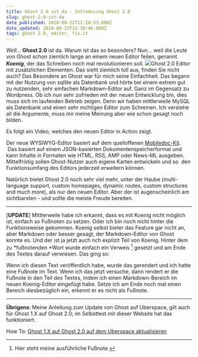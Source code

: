 ```yaml
---
title: Ghost 2.0 ist da - Introducing Ghost 2.0
slug: ghost-2-0-ist-da
date_published: 2018-08-22T11:20:53.000Z
date_updated: 2018-08-23T12:10:46.000Z
tags: ghost 2.0, editor, fix.it
---
```


*Well*... **Ghost 2.0** ist da. Warum ist das so besonders? Nun... weil die Leute von Ghost schon ziemlich lange an einem neuen Editor feilen, genannt ***Koenig***, der das Schreiben noch mal revolutionieren soll.
![](__GHOST_URL__/content/images/2018/08/ghost_2.0_editor.JPG)Ghost 2.0 Editor mit zusätzlichen Elementen.
Das sieht ziemlich toll aus, finden Sie nicht auch? Das Besondere an Ghost war für mich seine Einfachheit. Das begann mit der Nutzung von sqllite als Datenbank und hörte bei einem extrem gut zu nutzenden, sehr einfachen Markdown-Editor auf. Ganz im Gegensatz zu Wordpress. Ob ich nun sehr zufrieden mit der neuen Entwicklung bin, dies muss sich im laufenden Betrieb zeigen. Denn wir haben mittlerweile MySQL als Datenbank und einen sehr mchtigen Editor zum Schreinen. Ich verstehe all die Argumente, muss mir meine Meinung aber wie schon gesagt noch bilden. 

Es folgt ein Video, welches den neuen Editor in Action zeigt.

Der neue WYSIWYG-Editor basiert auf dem quelloffenen [Mobiledoc-Kit](https://bustle.github.io/mobiledoc-kit/demo/).  Das basiert auf einem JSON-basierten Dokumentenspeicherformat und kann Inhalte in Formaten wie HTML, RSS, AMP oder News-ML ausgeben. Mittelfristig sollen Ghost-Nutzer auch eigene Karten entwickeln und so  den Funktionsumfang des Editors jederzeit erweitern können.

Natürlich bietet Ghost 2.0 noch sehr viel mehr, unter der Haube (multi-language support, custom homepages, dynamic routes, custom structures and much more), als nur den neuen Editor. Aber der ist augenscheinlich am sichtbarsten - und sollte die meiste Freude bereiten.

---

[**UPDATE**] Mittlerweile habe ich erkannt, dass es mit Koenig nicht möglich ist, einfach so Fußnoten zu setzen. Oder ich bin noch nicht hinter die Funktionsweise gekommen. Koenig selbst bieter das Feature gar nicht an, aber Markdown oder besser gesagt, der Markdown-Editor von Ghost konnte es. Und der ist ja jetzt auch nch explizit Teil von Koenig. Hinter dem zu *fußnotenden *Wort wurde einfach ein Verweis [^1] gesetzt und am Ende des Textes darauf verwiesen. Das ging so:

[^1]: Hier steht meine ausführliche Fußnote.

Wenn ich diesen Text veröffentlich habe, wurde das gerendert und ich hatte eine Fußnote im Text. Wenn ich das jetzt versuche, dann rendert er die Fußnote in den Teil des Textes, indem ich einen Markdown-Bereich im neuen Koenig-Editor eingefügt habe. Setze ich am Ende noch mal einen Bereich diesbezüglich ein, erkennt er es nicht als Fußnote.

---

**Übrigens**: Meine Anleitung zum Update von Ghost auf Uberspace, gilt auch für Ghost 1.X auf Ghost 2.0; im Selbsttest mit dieser Website hat das funktioniert.

How To: [Ghost 1.X auf Ghost 2.0 auf dem Uberspace aktualisieren](__GHOST_URL__/ghost-update-uberspace/)

